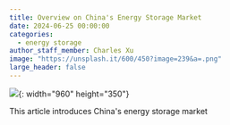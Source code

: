 ```yaml
---
title: Overview on China's Energy Storage Market
date: 2024-06-25 00:00:00
categories:
  - energy storage
author_staff_member: Charles Xu
image: "https://unsplash.it/600/450?image=239&a=.png"
large_header: false
---
```


![](https://unsplash.it/960/350?image=236){: width="960" height="350"}

This article introduces China's energy storage market